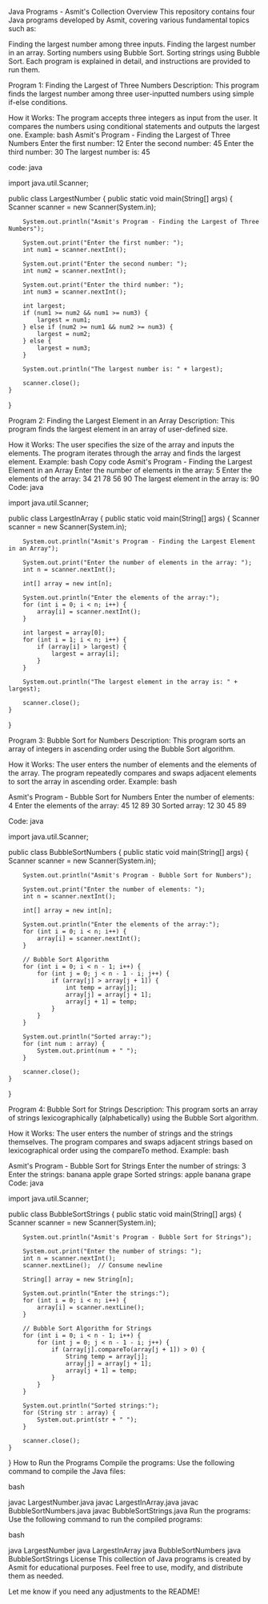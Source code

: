 Java Programs - Asmit's Collection
Overview
This repository contains four Java programs developed by Asmit, covering various fundamental topics such as:

Finding the largest number among three inputs.
Finding the largest number in an array.
Sorting numbers using Bubble Sort.
Sorting strings using Bubble Sort.
Each program is explained in detail, and instructions are provided to run them.

Program 1: Finding the Largest of Three Numbers
Description:
This program finds the largest number among three user-inputted numbers using simple if-else conditions.

How it Works:
The program accepts three integers as input from the user.
It compares the numbers using conditional statements and outputs the largest one.
Example: bash
Asmit's Program - Finding the Largest of Three Numbers
Enter the first number: 12
Enter the second number: 45
Enter the third number: 30
The largest number is: 45

code: java 

import java.util.Scanner;

public class LargestNumber {
    public static void main(String[] args) {
        Scanner scanner = new Scanner(System.in);
        
        System.out.println("Asmit's Program - Finding the Largest of Three Numbers");
        
        System.out.print("Enter the first number: ");
        int num1 = scanner.nextInt();
        
        System.out.print("Enter the second number: ");
        int num2 = scanner.nextInt();
        
        System.out.print("Enter the third number: ");
        int num3 = scanner.nextInt();
        
        int largest;
        if (num1 >= num2 && num1 >= num3) {
            largest = num1;
        } else if (num2 >= num1 && num2 >= num3) {
            largest = num2;
        } else {
            largest = num3;
        }
        
        System.out.println("The largest number is: " + largest);
        
        scanner.close();
    }
}

Program 2: Finding the Largest Element in an Array
Description:
This program finds the largest element in an array of user-defined size.

How it Works:
The user specifies the size of the array and inputs the elements.
The program iterates through the array and finds the largest element.
Example:
bash
Copy code
Asmit's Program - Finding the Largest Element in an Array
Enter the number of elements in the array: 5
Enter the elements of the array:
34 21 78 56 90
The largest element in the array is: 90
Code:
java

import java.util.Scanner;

public class LargestInArray {
    public static void main(String[] args) {
        Scanner scanner = new Scanner(System.in);
        
        System.out.println("Asmit's Program - Finding the Largest Element in an Array");
        
        System.out.print("Enter the number of elements in the array: ");
        int n = scanner.nextInt();
        
        int[] array = new int[n];
        
        System.out.println("Enter the elements of the array:");
        for (int i = 0; i < n; i++) {
            array[i] = scanner.nextInt();
        }
        
        int largest = array[0];
        for (int i = 1; i < n; i++) {
            if (array[i] > largest) {
                largest = array[i];
            }
        }
        
        System.out.println("The largest element in the array is: " + largest);
        
        scanner.close();
    }
}

Program 3: Bubble Sort for Numbers
Description:
This program sorts an array of integers in ascending order using the Bubble Sort algorithm.

How it Works:
The user enters the number of elements and the elements of the array.
The program repeatedly compares and swaps adjacent elements to sort the array in ascending order.
Example:
bash

Asmit's Program - Bubble Sort for Numbers
Enter the number of elements: 4
Enter the elements of the array:
45 12 89 30
Sorted array:
12 30 45 89

Code: java

import java.util.Scanner;

public class BubbleSortNumbers {
    public static void main(String[] args) {
        Scanner scanner = new Scanner(System.in);
        
        System.out.println("Asmit's Program - Bubble Sort for Numbers");
        
        System.out.print("Enter the number of elements: ");
        int n = scanner.nextInt();
        
        int[] array = new int[n];
        
        System.out.println("Enter the elements of the array:");
        for (int i = 0; i < n; i++) {
            array[i] = scanner.nextInt();
        }
        
        // Bubble Sort Algorithm
        for (int i = 0; i < n - 1; i++) {
            for (int j = 0; j < n - 1 - i; j++) {
                if (array[j] > array[j + 1]) {
                    int temp = array[j];
                    array[j] = array[j + 1];
                    array[j + 1] = temp;
                }
            }
        }
        
        System.out.println("Sorted array:");
        for (int num : array) {
            System.out.print(num + " ");
        }
        
        scanner.close();
    }
}

Program 4: Bubble Sort for Strings
Description:
This program sorts an array of strings lexicographically (alphabetically) using the Bubble Sort algorithm.

How it Works:
The user enters the number of strings and the strings themselves.
The program compares and swaps adjacent strings based on lexicographical order using the compareTo method.
Example:
bash

Asmit's Program - Bubble Sort for Strings
Enter the number of strings: 3
Enter the strings:
banana
apple
grape
Sorted strings:
apple banana grape
Code: java

import java.util.Scanner;

public class BubbleSortStrings {
    public static void main(String[] args) {
        Scanner scanner = new Scanner(System.in);
        
        System.out.println("Asmit's Program - Bubble Sort for Strings");
        
        System.out.print("Enter the number of strings: ");
        int n = scanner.nextInt();
        scanner.nextLine();  // Consume newline
        
        String[] array = new String[n];
        
        System.out.println("Enter the strings:");
        for (int i = 0; i < n; i++) {
            array[i] = scanner.nextLine();
        }
        
        // Bubble Sort Algorithm for Strings
        for (int i = 0; i < n - 1; i++) {
            for (int j = 0; j < n - 1 - i; j++) {
                if (array[j].compareTo(array[j + 1]) > 0) {
                    String temp = array[j];
                    array[j] = array[j + 1];
                    array[j + 1] = temp;
                }
            }
        }
        
        System.out.println("Sorted strings:");
        for (String str : array) {
            System.out.print(str + " ");
        }
        
        scanner.close();
    }
}
How to Run the Programs
Compile the programs:
Use the following command to compile the Java files:

bash

javac LargestNumber.java
javac LargestInArray.java
javac BubbleSortNumbers.java
javac BubbleSortStrings.java
Run the programs:
Use the following command to run the compiled programs:

bash

java LargestNumber
java LargestInArray
java BubbleSortNumbers
java BubbleSortStrings
License
This collection of Java programs is created by Asmit for educational purposes. Feel free to use, modify, and distribute them as needed.

Let me know if you need any adjustments to the README!












